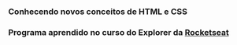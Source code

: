 ### Conhecendo novos conceitos de HTML e CSS ###
### Programa aprendido no curso do Explorer da [Rocketseat](https://app.rocketseat.com.br)
